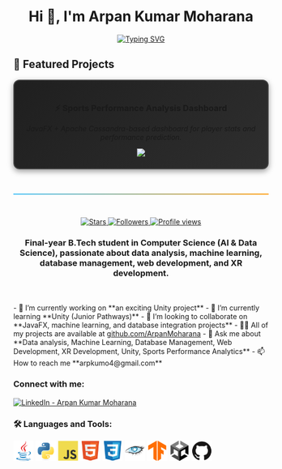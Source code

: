 <h1 align="center">Hi 👋, I'm Arpan Kumar Moharana</h1>

<p align="center">
  <a href="https://git.io/typing-svg">
    <img src="https://readme-typing-svg.herokuapp.com?font=Fira+Code&size=22&pause=1000&color=36BCF7&center=true&vCenter=true&width=500&lines=Hi+there!+I'm+Arpan+Kumar+Moharana;Final-year+B.Tech+Student;Passionate+about+AI+%26+Data+Science;XR+Development+Enthusiast" alt="Typing SVG" />
  </a>
</p>

<h2>🚀 Featured Projects</h2>

<div align="center" style="border: 2px solid #444; border-radius: 12px; padding: 20px; max-width: 700px; background: linear-gradient(135deg, #1f1f1f, #2e2e2e); box-shadow: 0 4px 12px rgba(0,0,0,0.4);">
  <h3>⚡ Sports Performance Analysis Dashboard</h3>
  <p><em>JavaFX + Apache Cassandra-based dashboard for player stats and performance prediction.</em></p>
  <a href="https://github.com/ArpanMoharana/Sports-Performance-Analysis-Dashboard">
    <img src="https://img.shields.io/badge/View%20Repository-FF9800?style=for-the-badge&logo=github&logoColor=white" />
  </a>
</div>
<br>
<br>
<hr style="border: 0; height: 2px; background: linear-gradient(to right, #36BCF7, #FF9800);">
<br>

<p align="center">
  <a href="https://github.com/ArpanMoharana?tab=stars">
    <img src="https://img.shields.io/github/stars/ArpanMoharana?logo=github&style=for-the-badge&color=orange" alt="Stars">
  </a>
  <a href="https://github.com/ArpanMoharana?tab=followers">
    <img src="https://img.shields.io/github/followers/ArpanMoharana?logo=github&style=for-the-badge&color=blue" alt="Followers">
  </a>
  <a href="https://github.com/ArpanMoharana">
    <img src="https://komarev.com/ghpvc/?username=arpanmoharana&style=for-the-badge&color=brightgreen" alt="Profile views"/>
  </a>
</p>

<h3 align="center">Final-year B.Tech student in Computer Science (AI & Data Science), passionate about data analysis, machine learning, database management, web development, and XR development.</h3>
<br>
<br>
- 🔭 I’m currently working on **an exciting Unity project**
- 🌱 I’m currently learning **Unity (Junior Pathways)**
- 👯 I’m looking to collaborate on **JavaFX, machine learning, and database integration projects**
- 👨‍💻 All of my projects are available at <a href="https://github.com/ArpanMoharana">github.com/ArpanMoharana</a>
- 💬 Ask me about **Data analysis, Machine Learning, Database Management, Web Development, XR Development, Unity, Sports Performance Analytics**
- 📫 How to reach me **arpkumo4@gmail.com**

<h3 align="left">Connect with me:</h3>
<p align="left">
  <a href="https://www.linkedin.com/in/arpan-kumar-moharana" target="_blank" rel="noreferrer">
    <img align="center" src="https://raw.githubusercontent.com/rahuldkjain/github-profile-readme-generator/master/src/images/icons/Social/linked-in-alt.svg" alt="LinkedIn - Arpan Kumar Moharana" height="30" width="40" />
  </a>
</p>

<h3 align="left">🛠 Languages and Tools:</h3>
<p align="left">
  <img src="https://raw.githubusercontent.com/devicons/devicon/master/icons/java/java-original.svg" alt="Java" width="40" height="40"/> 
  <img src="https://raw.githubusercontent.com/devicons/devicon/master/icons/python/python-original.svg" alt="Python" width="40" height="40"/>
  <img src="https://raw.githubusercontent.com/devicons/devicon/master/icons/javascript/javascript-original.svg" alt="JavaScript" width="40" height="40"/> 
  <img src="https://raw.githubusercontent.com/devicons/devicon/master/icons/html5/html5-original.svg" alt="HTML5" width="40" height="40"/> 
  <img src="https://raw.githubusercontent.com/devicons/devicon/master/icons/css3/css3-original.svg" alt="CSS3" width="40" height="40"/> 
  <img src="https://raw.githubusercontent.com/devicons/devicon/master/icons/cassandra/cassandra-original.svg" alt="Cassandra" width="40" height="40"/> 
  <img src="https://raw.githubusercontent.com/devicons/devicon/master/icons/tensorflow/tensorflow-original.svg" alt="TensorFlow" width="40" height="40"/> 
  <img src="https://raw.githubusercontent.com/devicons/devicon/master/icons/unity/unity-original.svg" alt="Unity" width="40" height="40"/> 
  <img src="https://raw.githubusercontent.com/devicons/devicon/master/icons/github/github-original.svg" alt="GitHub" width="40" height="40"/> 
</p>
